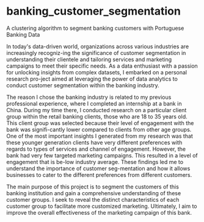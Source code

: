 # banking_customer_segmentation
A clustering algorithm to segment banking customers with Portuguese Banking Data

In today's data-driven world, organizations across various industries are increasingly recogniz-ing the significance of customer segmentation in understanding their clientele and tailoring services and marketing campaigns to meet their specific needs. As a data enthusiast with a passion for unlocking insights from complex datasets, I embarked on a personal research pro-ject aimed at leveraging the power of data analytics to conduct customer segmentation within the banking industry. 

The reason I chose the banking industry is related to my previous professional experience, where I completed an internship at a bank in China. During my time there, I conducted research on a particular client group within the retail banking clients, those who are 18 to 35 years old. This client group was selected because their level of engagement with the bank was signifi-cantly lower compared to clients from other age groups. One of the most important insights I generated from my research was that these younger generation clients have very different preferences with regards to types of services and channel of engagement. However, the bank had very few targeted marketing campaigns. This resulted in a level of engagement that is be-low industry average. These findings led me to understand the importance of customer seg-mentation and how it allows businesses to cater to the different preferences from different customers.

The main purpose of this project is to segment the customers of this banking institution and gain a comprehensive understanding of these customer groups. I seek to reveal the distinct characteristics of each customer group to facilitate more customized marketing. Ultimately, I aim to improve the overall effectiveness of the marketing campaign of this bank. 



